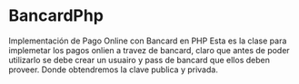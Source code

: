 # BancardPhp
Implementación de Pago Online con Bancard en PHP
Esta es la clase para implemetar los pagos onlien a travez de bancard, claro que antes de poder utilizarlo se debe crear un usuairo
y pass de bancard que ellos deben proveer. 
Donde obtendremos la clave publica y privada.
